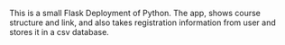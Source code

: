 This is a small Flask Deployment of Python. The app, shows course structure and link, and also takes registration information from user and stores it in a csv database.
